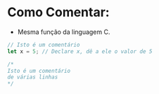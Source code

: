 # Como Comentar:
- Mesma função da linguagem C.

```javascript
// Isto é um comentário
let x = 5; // Declare x, dê a ele o valor de 5
```

```javascript
/* 
Isto é um comentário
de várias linhas
*/
```


